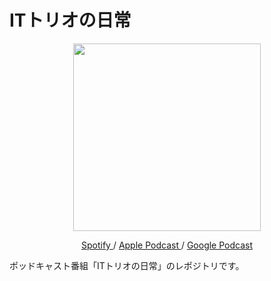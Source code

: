 # ITトリオの日常


<p align="center">
<img src="https://github.com/Spice-Z/it-trio/assets/15419227/575183b9-9f13-4974-afd9-48f545c197d4" width=300 />
</p>

<p align="center">
 <a href="https://open.spotify.com/show/4swQbE6pLzOz3p1Z9Etkqc?si=d754e278e101469e" target="_brank">
Spotify
 </a>
 / 
 <a href="https://podcasts.apple.com/jp/podcast/it%E3%83%88%E3%83%AA%E3%82%AA%E3%81%AE%E6%97%A5%E5%B8%B8/id1644482809" target="_brank">
Apple Podcast
 </a>
 / 
 <a href="https://podcasts.google.com/feed/aHR0cHM6Ly9yc3MuYXJ0MTkuY29tL2l0LXBpdHBh" target="_brank">
Google Podcast
 </a>

</p>


ポッドキャスト番組「ITトリオの日常」のレポジトリです。


